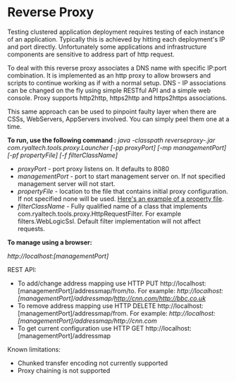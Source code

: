 Reverse Proxy
============

Testing clustered application deployment requires testing of each instance of an application. Typically this is achieved by hitting each deployment's IP and port directly. Unfortunately some applications and infrastructure components are sensitive to address part of http request. 

To deal with this reverse proxy associates a DNS name with specific IP:port combination. It is implemented as an http proxy to allow browsers and scripts to continue working as if with a normal setup. DNS - IP associations can be changed on the fly using simple RESTful API and a simple web console. Proxy supports http2http, https2http and https2https associations.

This same approach can be used to pinpoint faulty layer when there are CSSs, WebServers, AppServers involved. You can simply peel them one at a time.

**To run, use the following command :**   _java -classpath reverseproxy-<version>.jar com.ryaltech.tools.proxy.Launcher [-pp proxyPort] [-mp managementPort] [-pf propertyFile] [-f filterClassName]_
  * _proxyPort_ - port proxy listens on. It defaults to 8080
  * _managementPort_ - port to start management server on.  If not specified management server will not start.
  * _propertyFile_ - location to the file that contains initial proxy configuration.  If not specified none will be used. [Here's an example of a property file](https://github.com/arykov/reverseproxy/blob/master/src/test/resources/test.properties).
  * _filterClassName_ - Fully qualified name of a class that implements com.ryaltech.tools.proxy.HttpRequestFilter. For example filters.WebLogicSsl. Default filter implementation will not affect requests.


**To manage using a browser:**

 _http://localhost:[managementPort]_

REST API:
 * To add/change address mapping use HTTP PUT http://localhost:[managementPort]/addressmap/from/to. For example: _http://localhost:[managementPort]/addressmap/http://cnn.com/http://bbc.co.uk_
 * To remove address mapping use HTTP DELETE http://localhost:[managementPort]/addressmap/from. For example: _http://localhost:[managementPort]/addressmap/http://cnn.com_
 * To get current configuration use HTTP GET http://localhost:[managementPort]/addressmap
 
 
Known limitations:
 * Chunked transfer encoding not currently supported
 * Proxy chaining is not supported 


